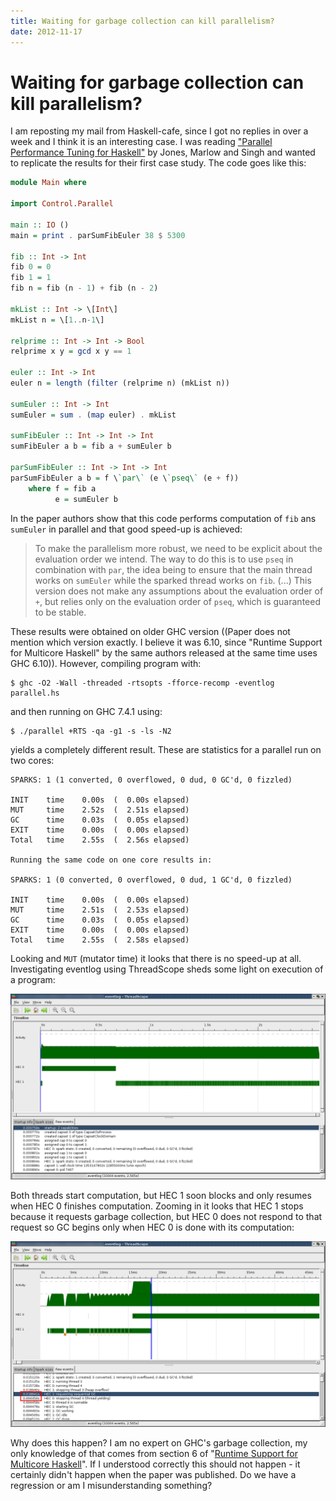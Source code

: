 ```yaml
---
title: Waiting for garbage collection can kill parallelism?
date: 2012-11-17
---
```


Waiting for garbage collection can kill parallelism?
====================================================

I am reposting my mail from Haskell-cafe, since I got no replies in over a week
and I think it is an interesting case. I was reading ["Parallel Performance
Tuning for Haskell"](http://community.haskell.org/~simonmar/papers/threadscope.pdf)
by Jones, Marlow and Singh and wanted to replicate the results for their first
case study. The code goes like this:

```haskell
module Main where

import Control.Parallel

main :: IO ()
main = print . parSumFibEuler 38 $ 5300

fib :: Int -> Int
fib 0 = 0
fib 1 = 1
fib n = fib (n - 1) + fib (n - 2)

mkList :: Int -> \[Int\]
mkList n = \[1..n-1\]

relprime :: Int -> Int -> Bool
relprime x y = gcd x y == 1

euler :: Int -> Int
euler n = length (filter (relprime n) (mkList n))

sumEuler :: Int -> Int
sumEuler = sum . (map euler) . mkList

sumFibEuler :: Int -> Int -> Int
sumFibEuler a b = fib a + sumEuler b

parSumFibEuler :: Int -> Int -> Int
parSumFibEuler a b = f \`par\` (e \`pseq\` (e + f))
    where f = fib a
          e = sumEuler b
```

In the paper authors show that this code performs computation of `fib` ans
`sumEuler` in parallel and that good speed-up is achieved:

> To make the parallelism more robust, we need to be explicit about the
> evaluation order we intend. The way to do this is to use `pseq` in combination
> with `par`, the idea being to ensure that the main thread works on `sumEuler`
> while the sparked thread works on `fib`. (...) This version does not make any
> assumptions about the evaluation order of `+`, but relies only on the
> evaluation order of `pseq`, which is guaranteed to be stable.

These results were obtained on older GHC version ((Paper does not mention which
version exactly. I believe it was 6.10, since "Runtime Support for Multicore
Haskell" by the same authors released at the same time uses GHC 6.10)). However,
compiling program with:

```
$ ghc -O2 -Wall -threaded -rtsopts -fforce-recomp -eventlog parallel.hs
```

and then running on GHC 7.4.1 using:

```
$ ./parallel +RTS -qa -g1 -s -ls -N2
```

yields a completely different result. These are statistics for a parallel run on
two cores:

```
SPARKS: 1 (1 converted, 0 overflowed, 0 dud, 0 GC'd, 0 fizzled)

INIT    time    0.00s  (  0.00s elapsed)
MUT     time    2.52s  (  2.51s elapsed)
GC      time    0.03s  (  0.05s elapsed)
EXIT    time    0.00s  (  0.00s elapsed)
Total   time    2.55s  (  2.56s elapsed)

Running the same code on one core results in:

SPARKS: 1 (0 converted, 0 overflowed, 0 dud, 1 GC'd, 0 fizzled)

INIT    time    0.00s  (  0.00s elapsed)
MUT     time    2.51s  (  2.53s elapsed)
GC      time    0.03s  (  0.05s elapsed)
EXIT    time    0.00s  (  0.00s elapsed)
Total   time    2.55s  (  2.58s elapsed)
```

Looking and `MUT` (mutator time) it looks that there is no speed-up at all.
Investigating eventlog using ThreadScope sheds some light on execution of a
program:

[![](/images/posts/parallel_general_view1.png
"parallel_general_view")](/images/posts/parallel_general_view1.png)

Both threads start computation, but HEC 1 soon blocks and only resumes when HEC
0 finishes computation. Zooming in it looks that HEC 1 stops because it requests
garbage collection, but HEC 0 does not respond to that request so GC begins only
when HEC 0 is done with its computation:

[![](/images/posts/parallel_detailed_view.png
"parallel_detailed_view")](/images/posts/parallel_detailed_view.png)

Why does this happen? I am no expert on GHC's garbage collection, my only
knowledge of that comes from section 6 of "[Runtime Support for Multicore
Haskell](http://community.haskell.org/~simonmar/papers/multicore-ghc.pdf)". If I
understood correctly this should not happen - it certainly didn't happen when
the paper was published. Do we have a regression or am I misunderstanding
something?

